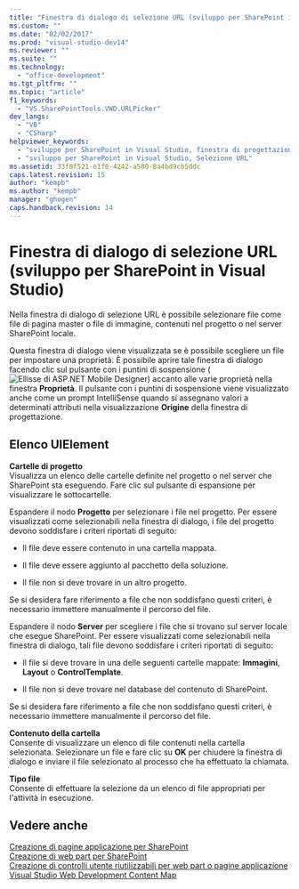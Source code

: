 ```yaml
---
title: "Finestra di dialogo di selezione URL (sviluppo per SharePoint in Visual Studio)"
ms.custom: ""
ms.date: "02/02/2017"
ms.prod: "visual-studio-dev14"
ms.reviewer: ""
ms.suite: ""
ms.technology: 
  - "office-development"
ms.tgt_pltfrm: ""
ms.topic: "article"
f1_keywords: 
  - "VS.SharePointTools.VWD.URLPicker"
dev_langs: 
  - "VB"
  - "CSharp"
helpviewer_keywords: 
  - "sviluppo per SharePoint in Visual Studio, finestra di progettazione"
  - "sviluppo per SharePoint in Visual Studio, Selezione URL"
ms.assetid: 33f8f521-e1f8-4242-a580-8a4bd9cb5ddc
caps.latest.revision: 15
author: "kempb"
ms.author: "kempb"
manager: "ghogen"
caps.handback.revision: 14
---
```

# Finestra di dialogo di selezione URL (sviluppo per SharePoint in Visual Studio)
  Nella finestra di dialogo di selezione URL è possibile selezionare file come file di pagina master o file di immagine, contenuti nel progetto o nel server SharePoint locale.  
  
 Questa finestra di dialogo viene visualizzata se è possibile scegliere un file per impostare una proprietà.  È possibile aprire tale finestra di dialogo facendo clic sul pulsante con i puntini di sospensione \(![Ellisse di ASP.NET Mobile Designer](~/docs/sharepoint/media/mwellipsis.gif "Ellisse di ASP.NET Mobile Designer")\) accanto alle varie proprietà nella finestra **Proprietà**.  Il pulsante con i puntini di sospensione viene visualizzato anche come un prompt IntelliSense quando si assegnano valori a determinati attributi nella visualizzazione **Origine** della finestra di progettazione.  
  
## Elenco UIElement  
 **Cartelle di progetto**  
 Visualizza un elenco delle cartelle definite nel progetto o nel server che SharePoint sta eseguendo.  Fare clic sul pulsante di espansione per visualizzare le sottocartelle.  
  
 Espandere il nodo **Progetto** per selezionare i file nel progetto.  Per essere visualizzati come selezionabili nella finestra di dialogo, i file del progetto devono soddisfare i criteri riportati di seguito:  
  
-   Il file deve essere contenuto in una cartella mappata.  
  
-   Il file deve essere aggiunto al pacchetto della soluzione.  
  
-   Il file non si deve trovare in un altro progetto.  
  
 Se si desidera fare riferimento a file che non soddisfano questi criteri, è necessario immettere manualmente il percorso del file.  
  
 Espandere il nodo **Server** per scegliere i file che si trovano sul server locale che esegue SharePoint.  Per essere visualizzati come selezionabili nella finestra di dialogo, tali file devono soddisfare i criteri riportati di seguito:  
  
-   Il file si deve trovare in una delle seguenti cartelle mappate: **Immagini**, **Layout** o **ControlTemplate**.  
  
-   Il file non si deve trovare nel database del contenuto di SharePoint.  
  
 Se si desidera fare riferimento a file che non soddisfano questi criteri, è necessario immettere manualmente il percorso del file.  
  
 **Contenuto della cartella**  
 Consente di visualizzare un elenco di file contenuti nella cartella selezionata.  Selezionare un file e fare clic su **OK** per chiudere la finestra di dialogo e inviare il file selezionato al processo che ha effettuato la chiamata.  
  
 **Tipo file**  
 Consente di effettuare la selezione da un elenco di file appropriati per l'attività in esecuzione.  
  
## Vedere anche  
 [Creazione di pagine applicazione per SharePoint](../sharepoint/creating-application-pages-for-sharepoint.md)   
 [Creazione di web part per SharePoint](../sharepoint/creating-web-parts-for-sharepoint.md)   
 [Creazione di controlli utente riutilizzabili per web part o pagine applicazione](../sharepoint/creating-reusable-controls-for-web-parts-or-application-pages.md)   
 [Visual Studio Web Development Content Map](http://msdn.microsoft.com/it-it/9c31f93b-c8fb-4599-9b14-6194ec8c7539)  
  
  